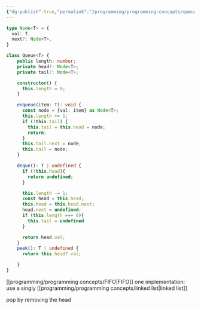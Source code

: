```yaml
---
{"dg-publish":true,"permalink":"/programming/programming-concepts/queue-data-structure/"}
---
```


```typescript
type Node<T> = {
  val: T,
  next?: Node<T>,
}

class Queue<T> {
    public length: number;
    private head?: Node<T>;
    private tail?: Node<T>;

    constructor() {
      this.length = 0;
    }

    enqueue(item: T): void {
      const node = {val: item} as Node<T>;
      this.length += 1;
      if (!this.tail) {
        this.tail = this.head = node;
        return;
      }
      this.tail.next = node;
      this.tail = node;
    }

    deque(): T | undefined {
      if (!this.head){
        return undefined;
      }

      this.length -= 1;
      const head = this.head;
      this.head = this.head.next;
      head.next = undefined;
      if (this.length === 0){
        this.tail = undefined
      }

      return head.val;
    }
    peek(): T | undefined {
      return this.head?.val;

    }
}
```
[[programming/programming concepts/FIFO\|FIFO]]
one implementation: use a singly [[programming/programming concepts/linked list\|linked list]]

pop by removing the head

